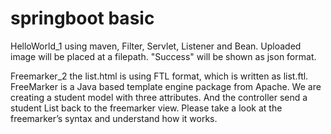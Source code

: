 # springboot basic

HelloWorld_1 
using maven, Filter, Servlet, Listener and Bean. Uploaded image will be placed at a filepath. "Success" will be shown as json format.


Freemarker_2
the list.html is using FTL format, which is written as list.ftl.
FreeMarker is a Java based template engine package from Apache.
We are creating a student model with three attributes. And the controller send a student List back to the freemarker view. Please take a look at the freemarker’s syntax and understand how it works.


